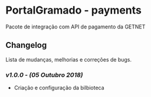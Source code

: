 # PortalGramado  - payments

Pacote de integração com API de pagamento da GETNET

## Changelog

Lista de mudanças, melhorias e correções de bugs.

### *v1.0.0 - (05 Outubro 2018)*

- Criação e configuração da bilbioteca
